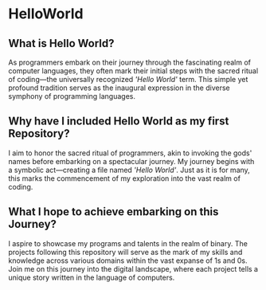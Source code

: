 # HelloWorld
## What is Hello World?
  As programmers embark on their journey through the fascinating realm of computer languages, they often mark their initial steps with the sacred ritual of coding—the universally recognized *'Hello World'* term. This simple yet profound tradition serves as the inaugural expression in the diverse symphony of programming languages.
## Why have I included Hello World as my first Repository?
 I aim to honor the sacred ritual of programmers, akin to invoking the gods' names before embarking on a spectacular journey. My journey begins with a symbolic act—creating a file named *'Hello World'*. Just as it is for many, this marks the commencement of my exploration into the vast realm of coding.
## What I hope to achieve embarking on this Journey?
  I aspire to showcase my programs and talents in the realm of binary. The projects following this repository will serve as the mark of my skills and knowledge across various domains within the vast expanse of 1s and 0s. Join me on this journey into the digital landscape, where each project tells a unique story written in the language of computers.

